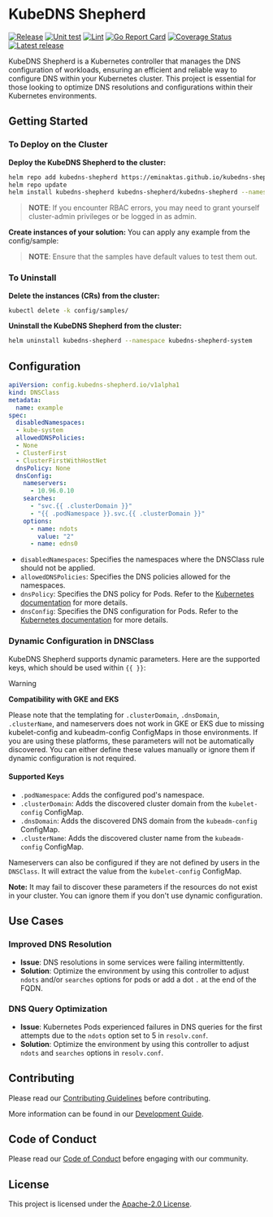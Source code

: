 # KubeDNS Shepherd

[![Release](https://github.com/eminaktas/kubedns-shepherd/actions/workflows/release.yaml/badge.svg)](https://github.com/eminaktas/kubedns-shepherd/actions/workflows/release.yaml)
[![Unit test](https://github.com/eminaktas/kubedns-shepherd/actions/workflows/unit-tests.yaml/badge.svg?branch=main)](https://github.com/eminaktas/kubedns-shepherd/actions/workflows/unit-tests.yaml)
[![Lint](https://github.com/eminaktas/kubedns-shepherd/actions/workflows/lint.yaml/badge.svg?branch=main)](https://github.com/eminaktas/kubedns-shepherd/actions/workflows/lint.yaml)
[![Go Report Card](https://goreportcard.com/badge/eminaktas/kubedns-shepherd)](https://goreportcard.com/report/eminaktas/kubedns-shepherd)
[![Coverage Status](https://coveralls.io/repos/github/eminaktas/kubedns-shepherd/badge.svg?branch=main)](https://coveralls.io/github/eminaktas/kubedns-shepherd?branch=main)
[![Latest release](https://badgen.net/github/release/eminaktas/kubedns-shepherd)](https://github.com/eminaktas/kubedns-shepherd)

KubeDNS Shepherd is a Kubernetes controller that manages the DNS configuration of workloads, ensuring an efficient and reliable way to configure DNS within your Kubernetes cluster. This project is essential for those looking to optimize DNS resolutions and configurations within their Kubernetes environments.

## Getting Started

### To Deploy on the Cluster

**Deploy the KubeDNS Shepherd to the cluster:**

```sh
helm repo add kubedns-shepherd https://eminaktas.github.io/kubedns-shepherd/
helm repo update
helm install kubedns-shepherd kubedns-shepherd/kubedns-shepherd --namespace kubedns-shepherd-system --create-namespace
```

> **NOTE**: If you encounter RBAC errors, you may need to grant yourself cluster-admin privileges or be logged in as admin.

**Create instances of your solution:**
You can apply any example from the config/sample:

> **NOTE**: Ensure that the samples have default values to test them out.

### To Uninstall

**Delete the instances (CRs) from the cluster:**

```sh
kubectl delete -k config/samples/
```

**Uninstall the KubeDNS Shepherd from the cluster:**

```sh
helm uninstall kubedns-shepherd --namespace kubedns-shepherd-system
```

## Configuration

```yaml
apiVersion: config.kubedns-shepherd.io/v1alpha1
kind: DNSClass
metadata:
  name: example
spec:
  disabledNamespaces:
  - kube-system
  allowedDNSPolicies:
  - None
  - ClusterFirst
  - ClusterFirstWithHostNet
  dnsPolicy: None
  dnsConfig:
    nameservers:
      - 10.96.0.10
    searches:
      - "svc.{{ .clusterDomain }}"
      - "{{ .podNamespace }}.svc.{{ .clusterDomain }}"
    options:
      - name: ndots
        value: "2"
      - name: edns0 
```

- `disabledNamespaces`: Specifies the namespaces where the DNSClass rule should not be applied.
- `allowedDNSPolicies`: Specifies the DNS policies allowed for the namespaces.
- `dnsPolicy`: Specifies the DNS policy for Pods. Refer to the [Kubernetes documentation](https://kubernetes.io/docs/concepts/services-networking/dns-pod-service/#pod-s-dns-policy) for more details.
- `dnsConfig`: Specifies the DNS configuration for Pods. Refer to the [Kubernetes documentation](https://kubernetes.io/docs/concepts/services-networking/dns-pod-service/#pod-dns-config) for more details.

### Dynamic Configuration in DNSClass

KubeDNS Shepherd supports dynamic parameters. Here are the supported keys, which should be used within `{{ }}`:

> [!WARNING]
> **Compatibility with GKE and EKS**
>
> Please note that the templating for `.clusterDomain`, `.dnsDomain`, `.clusterName`, and nameservers does not work in GKE or EKS due to missing kubelet-config and kubeadm-config ConfigMaps in those environments. If you are using these platforms, these parameters will not be automatically discovered. You can either define these values manually or ignore them if dynamic configuration is not required.

#### Supported Keys

- `.podNamespace`: Adds the configured pod's namespace.
- `.clusterDomain`: Adds the discovered cluster domain from the `kubelet-config` ConfigMap.
- `.dnsDomain`: Adds the discovered DNS domain from the `kubeadm-config` ConfigMap.
- `.clusterName`: Adds the discovered cluster name from the `kubeadm-config` ConfigMap.

Nameservers can also be configured if they are not defined by users in the `DNSClass`. It will extract the value from the `kubelet-config` ConfigMap.

**Note:** It may fail to discover these parameters if the resources do not exist in your cluster. You can ignore them if you don't use dynamic configuration.

## Use Cases

### Improved DNS Resolution

- **Issue**: DNS resolutions in some services were failing intermittently.
- **Solution**: Optimize the environment by using this controller to adjust `ndots` and/or `searches` options for pods or add a dot `.` at the end of the FQDN.

### DNS Query Optimization

- **Issue**: Kubernetes Pods experienced failures in DNS queries for the first attempts due to the `ndots` option set to 5 in `resolv.conf`.
- **Solution**: Optimize the environment by using this controller to adjust `ndots` and `searches` options in `resolv.conf`.

## Contributing

Please read our [Contributing Guidelines](CONTRIBUTING.md) before contributing.

More information can be found in our [Development Guide](DEVELOPMENT.md).

## Code of Conduct

Please read our [Code of Conduct](CODE_OF_CONDUCT.md) before engaging with our community.

## License

This project is licensed under the [Apache-2.0 License](LICENSE).
